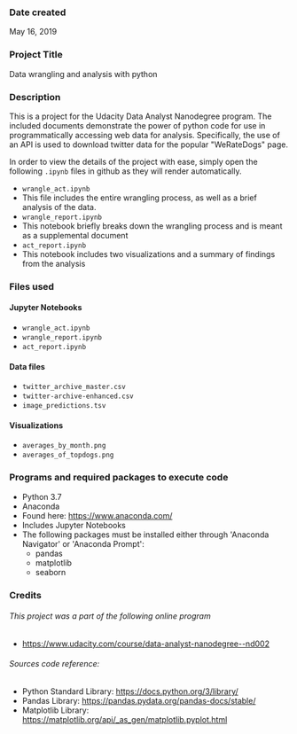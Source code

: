 ### Date created
May 16, 2019

### Project Title
Data wrangling and analysis with python

### Description
This is a project for the Udacity Data Analyst Nanodegree program.  The included documents demonstrate the power of python code for use in programmatically accessing web data for analysis.  Specifically, the use of an API is used to download twitter data for the popular "WeRateDogs" page.  

In order to view the details of the project with ease, simply open the following `.ipynb` files in github as they will render automatically.
* `wrangle_act.ipynb`
 * This file includes the entire wrangling process, as well as a brief analysis of the data.
* `wrangle_report.ipynb`
 * This notebook briefly breaks down the wrangling process and is meant as a supplemental document
* `act_report.ipynb`
 * This notebook includes two visualizations and a summary of findings from the analysis

### Files used

#### Jupyter Notebooks

* `wrangle_act.ipynb`
* `wrangle_report.ipynb`
* `act_report.ipynb`

#### Data files

* `twitter_archive_master.csv`
* `twitter-archive-enhanced.csv`
* `image_predictions.tsv`

#### Visualizations

* `averages_by_month.png`
* `averages_of_topdogs.png`

### Programs and required packages to execute code

* Python 3.7
* Anaconda
 * Found here: https://www.anaconda.com/
 * Includes Jupyter Notebooks
* The following packages must be installed either through 'Anaconda Navigator' or 'Anaconda Prompt':
  * pandas
  * matplotlib
  * seaborn

### Credits

###### This project was a part of the following online program

* https://www.udacity.com/course/data-analyst-nanodegree--nd002

###### Sources code reference:

* Python Standard Library: https://docs.python.org/3/library/
* Pandas Library: https://pandas.pydata.org/pandas-docs/stable/
* Matplotlib Library: https://matplotlib.org/api/_as_gen/matplotlib.pyplot.html

